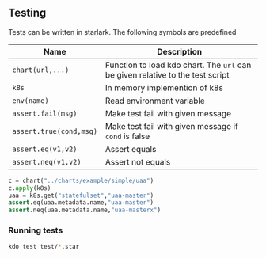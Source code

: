 ## Testing


Tests can be written in starlark.  The following symbols are predefined

| Name                    | Description                                                                      |
|-------------------------|----------------------------------------------------------------------------------|
| `chart(url,...)`        | Function to load kdo chart. The `url` can be given relative to the test script |
| `k8s`                   | In memory implemention of k8s                                                    |
| `env(name)`             | Read environment variable                                                        |
| `assert.fail(msg)`      | Make test fail with given message                                                |
| `assert.true(cond,msg)` | Make test fail with given message if `cond` is false                             |
| `assert.eq(v1,v2)`      | Assert equals                                                                    |
| `assert.neq(v1,v2)`     | Assert not equals                                                                |

```python
c = chart("../charts/example/simple/uaa")
c.apply(k8s)
uaa = k8s.get("statefulset","uaa-master")
assert.eq(uaa.metadata.name,"uaa-master")
assert.neq(uaa.metadata.name,"uaa-masterx")
```

### Running tests

```bash
kdo test test/*.star
```
